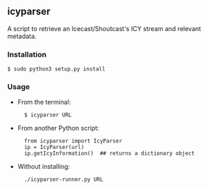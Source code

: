 ## icyparser

A script to retrieve an Icecast/Shoutcast's ICY stream and relevant metadata.

### Installation

    $ sudo python3 setup.py install

### Usage

- From the terminal: 

        $ icyparser URL

- From another Python script:
    
        from icyparser import IcyParser
        ip = IcyParser(url)
        ip.getIcyInformation()  ## returns a dictionary object

- Without installing:

        ./icyparser-runner.py URL
